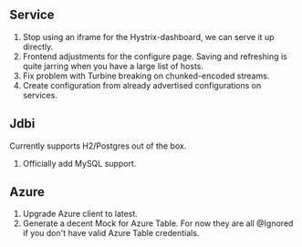 Service
-------
1. Stop using an iframe for the Hystrix-dashboard, we can serve it up directly.
2. Frontend adjustments for the configure page. Saving and refreshing is quite jarring when you have a large list of hosts.
3. Fix problem with Turbine breaking on chunked-encoded streams.
4. Create configuration from already advertised configurations on services.

Jdbi
-----
Currently supports H2/Postgres out of the box.

1. Officially add MySQL support.

Azure
-----
1. Upgrade Azure client to latest.
2. Generate a decent Mock for Azure Table. For now they are all @Ignored if you don't have valid Azure Table credentials.
